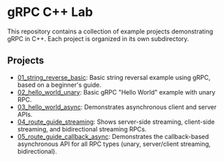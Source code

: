 # gRPC C++ Lab

This repository contains a collection of example projects demonstrating gRPC in C++. Each project is organized in its own subdirectory.

## Projects

- [01_string_reverse_basic](./01_string_reverse_basic): Basic string reversal example using gRPC, based on a beginner's guide.
- [02_hello_world_unary](./02_hello_world_unary): Basic gRPC "Hello World" example with unary RPC.
- [03_hello_world_async](./03_hello_world_async): Demonstrates asynchronous client and server APIs.
- [04_route_guide_streaming](./04_route_guide_streaming): Shows server-side streaming, client-side streaming, and bidirectional streaming RPCs.
- [05_route_guide_callback_async](./05_route_guide_callback_async): Demonstrates the callback-based asynchronous API for all RPC types (unary, server/client streaming, bidirectional).